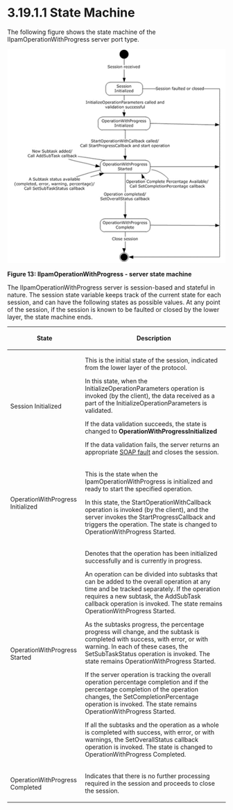 <html dir="LTR" xmlns:mshelp="http://msdn.microsoft.com/mshelp" xmlns:ddue="http://ddue.schemas.microsoft.com/authoring/2003/5" xmlns:xlink="http://www.w3.org/1999/xlink" xmlns:tool="http://www.microsoft.com/tooltip">
 <body>
 <div id="header">
 <h1 class="heading">3.19.1.1 State Machine</h1>
 </div>
 <div id="mainSection">
 <div id="mainBody">
 <div id="allHistory" class="saveHistory"></div>
 <div id="sectionSection0" class="section" name="collapseableSection">
 

<p>The following figure shows the state machine of the
IIpamOperationWithProgress server port type.</p>

<p><img src="MS-IPAMM2_files/image013.png" alt="IIpamOperationWithProgress - server state machine" title="IIpamOperationWithProgress - server state machine"></p>

<p><b>Figure 13: IIpamOperationWithProgress - server state
machine</b></p>

<p>The IIpamOperationWithProgress server is session-based and
stateful in nature. The session state variable keeps track of the current state
for each session, and can have the following states as possible values. At any
point of the session, if the session is known to be faulted or closed by the
lower layer, the state machine ends.</p>

<table>
 <thead>
 <tr>
 <th>
 <p>State</p>
 </th>
 <th>
 <p>Description</p>
 </th>
 </tr>
 </thead>
 <tr>
 <td>
 <p>Session Initialized</p>
 </td>
 <td>
 <p>This is the initial state of the session, indicated
 from the lower layer of the protocol.</p>
 <p>In this state, when the InitializeOperationParameters
 operation is invoked (by the client), the data received as a part of the
 InitializeOperationParameters is validated. </p>
 <p>If the data validation succeeds, the state is changed
 to <b>OperationWithProgressInitialized</b> </p>
 <p>If the data validation fails, the server returns an
 appropriate <a href="21b4a631-8f28-420f-822f-c5f879d5046e.md#gt_ec8728a8-1a75-426f-8767-aa1932c7c19f">SOAP fault</a>
 and closes the session.</p>
 </td>
 </tr>
 <tr>
 <td>
 <p>OperationWithProgress Initialized</p>
 </td>
 <td>
 <p>This is the state when the IpamOperationWithProgress
 is initialized and ready to start the specified operation.</p>
 <p>In this state, the StartOperationWithCallback
 operation is invoked (by the client), and the server invokes the
 StartProgressCallback and triggers the operation. The state is changed to
 OperationWithProgress Started.</p>
 </td>
 </tr>
 <tr>
 <td>
 <p>OperationWithProgress Started</p>
 </td>
 <td>
 <p>Denotes that the operation has been initialized
 successfully and is currently in progress.</p>
 <p>An operation can be divided into subtasks that can be added
 to the overall operation at any time and be tracked separately. If the
 operation requires a new subtask, the AddSubTask callback operation is
 invoked. The state remains OperationWithProgress Started.</p>
 <p>As the subtasks progress, the percentage progress will
 change, and the subtask is completed with success, with error, or with
 warning. In each of these cases, the SetSubTaskStatus operation is invoked.
 The state remains OperationWithProgress Started.</p>
 <p>If the server operation is tracking the overall
 operation percentage completion and if the percentage completion of the
 operation changes, the SetCompletionPercentage operation is invoked. The
 state remains OperationWithProgress Started. </p>
 <p>If all the subtasks and the operation as a whole is
 completed with success, with error, or with warnings, the SetOverallStatus
 callback operation is invoked. The state is changed to OperationWithProgress
 Completed.</p>
 </td>
 </tr>
 <tr>
 <td>
 <p>OperationWithProgress Completed</p>
 </td>
 <td>
 <p>Indicates that there is no further processing required
 in the session and proceeds to close the session.</p>
 </td>
 </tr>
</table>

<p> </p>


 </div>
 </div>
 </div>
 </body>
</html>